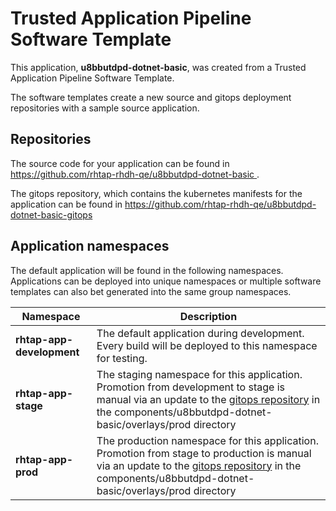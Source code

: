 # Trusted Application Pipeline Software Template

This application, **u8bbutdpd-dotnet-basic**, was created from a Trusted Application Pipeline Software Template.

The software templates create a new source and gitops deployment repositories with a sample source application. 

## Repositories

The source code for your application can be found in [https://github.com/rhtap-rhdh-qe/u8bbutdpd-dotnet-basic ](https://github.com/rhtap-rhdh-qe/u8bbutdpd-dotnet-basic ).
 
The gitops repository, which contains the kubernetes manifests for the application can be found in 
[https://github.com/rhtap-rhdh-qe/u8bbutdpd-dotnet-basic-gitops ](https://github.com/rhtap-rhdh-qe/u8bbutdpd-dotnet-basic-gitops ) 

## Application namespaces 

The default application will be found in the following namespaces. Applications can be deployed into unique namespaces or multiple software templates can also bet generated into the same group namespaces.  

|  Namespace   |  Description   |  
| -------- | -------- |   
| **rhtap-app-development** | The default application during development. Every build will be deployed to this namespace for testing. | 
| **rhtap-app-stage** | The staging namespace for this application. Promotion from development to stage is manual via an update to the [gitops repository](https://github.com/rhtap-rhdh-qe/u8bbutdpd-dotnet-basic-gitops ) in the components/u8bbutdpd-dotnet-basic/overlays/prod directory |  
| **rhtap-app-prod** | The production namespace for this application. Promotion from stage to production is manual via an update to the [gitops repository](https://github.com/rhtap-rhdh-qe/u8bbutdpd-dotnet-basic-gitops ) in the components/u8bbutdpd-dotnet-basic/overlays/prod directory | 